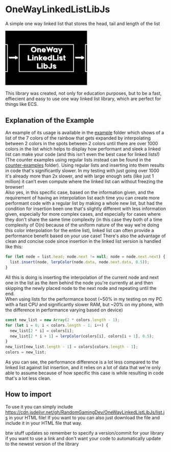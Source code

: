 # OneWayLinkedListLibJs

A simple one way linked list that stores the head, tail and length of the list

<img src="OneWayLinkedListLibJs.png" width="256"/>

This library was created, not only for education purposes, but to be a fast, effiecient and easy to use one way linked list library, which are perfect for things like ECS.

## Explanation of the Example

An example of its usage is available in the [example](https://github.com/RandomGamingDev/OneWayLinkedListLibJs/tree/main/example) folder which shows of a list of the 7 colors of the rainbow that gets expanded by interpolating between 2 colors in the spots between 2 colors until there are over 1000 colors in the list which helps to display how performant and sleek a linked list can make your code (and this isn't even the best case for linked lists!) (The counter examples using regular lists instead can be found in the [counter-examples](https://github.com/RandomGamingDev/OneWayLinkedListLibJs/tree/main/example) folder). Using regular lists and inserting into them results in code that's significantly slower. In my testing with just going over 1000 it's already more than 2x slower, and with large enough sets (like just 1 million) it can't even compute where the linked list can without freezing the browser!<br/>
Also yes, in this specific case, based on the information given, and the requirement of having an interpolation list each time you can create more performant code with a regular list by making a whole new list, but had the condition for insertion been one that's slightly different with less information given, especially for more complex cases, and especially for cases where they don't share the same time complexity (in this case they both of a time complexity of O(n) because of the uniform nature of the way we're doing this color interpolation for the entire list), linked list can often provide a performance benefit based on your use case! There's also the advantage of clean and concise code since insertion in the linked list version is handled like this:
```js
for (let node = list.head; node.next != null; node = node.next.next) {
  list.insert(node, lerpColor(node.data, node.next.data, 0.5));
}
```
All this is doing is inserting the interpolation of the current node and next one in the list as the item behind the node you're currently at and then skipping the newly placed node to the next node and repeating until the end. <br/>
When using lists for the performance boost (~50% in my testing on my PC with a fast CPU and significantly slower RAM, but ~20% on my phone, with the difference in performance varying based on device)
```js
const new_list = new Array(2 * colors.length - 1);
for (let i = 0; i < colors.length - 1; i++) {
  new_list[2 * i] = colors[i];
  new_list[2 * i + 1] = lerpColor(colors[i], colors[i + 1], 0.5);
}
new_list[new_list.length - 1] = colors[colors.length - 1];
colors = new_list;
```
As you can see, the performance difference is a lot less compared to the linked list against list insertion, and it relies on a lot of data that we're only able to assume because of how specific this case is while resulting in code that's a lot less clean.

## How to import

To use it you can simply include https://cdn.jsdelivr.net/gh/RandomGamingDev/OneWayLinkedListLibJs/list.js
in your HTML file! If you want to you can also just download the file and include it in your HTML file that way.

btw stuff updates so remember to specify a version/commit for your library if you want to use a link and don't want your code to automatically update to the newest version of the library

